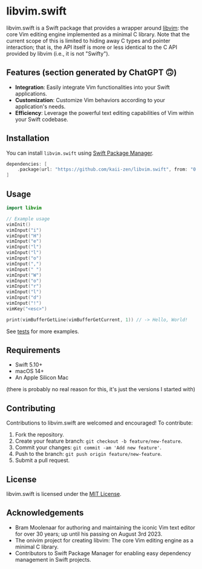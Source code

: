 # libvim.swift

libvim.swift is a Swift package that provides a wrapper around [libvim](https://github.com/onivim/libvim): the core Vim editing engine implemented as a minimal C library.
Note that the current scope of this is limited to hiding away C types and pointer interaction; that is, the API itself is more or less identical to the C API provided by libvim (i.e., it is not "Swifty").

## Features (section generated by ChatGPT 🙃)

- **Integration**: Easily integrate Vim functionalities into your Swift applications.
- **Customization**: Customize Vim behaviors according to your application's needs.
- **Efficiency**: Leverage the powerful text editing capabilities of Vim within your Swift codebase.

## Installation

You can install `libvim.swift` using [Swift Package Manager](https://www.swift.org/documentation/package-manager/).

```swift
dependencies: [
    .package(url: "https://github.com/kaii-zen/libvim.swift", from: "0.0.1")
]
```

## Usage

```swift
import libvim

// Example usage
vimInit()
vimInput("i")
vimInput("H")
vimInput("e")
vimInput("l")
vimInput("l")
vimInput("o")
vimInput(",")
vimInput(" ")
vimInput("W")
vimInput("o")
vimInput("r")
vimInput("l")
vimInput("d")
vimInput("!")
vimKey("<esc>")

print(vimBufferGetLine(vimBufferGetCurrent, 1)) // -> Hello, World!
```

See [tests](Tests/libvimTests) for more examples.

## Requirements

- Swift 5.10+
- macOS 14+
- An Apple Silicon Mac

(there is probably no real reason for this, it's just the versions I started with)

## Contributing

Contributions to libvim.swift are welcomed and encouraged! To contribute:

1. Fork the repository.
2. Create your feature branch: `git checkout -b feature/new-feature`.
3. Commit your changes: `git commit -am 'Add new feature'`.
4. Push to the branch: `git push origin feature/new-feature`.
5. Submit a pull request.

## License

libvim.swift is licensed under the [MIT License](LICENSE).

## Acknowledgements

- Bram Moolenaar for authoring and maintaining the iconic Vim text editor for over 30 years; up until his passing on August 3rd 2023.
- The onivim project for creating libvim: The core Vim editing engine as a minimal C library.
- Contributors to Swift Package Manager for enabling easy dependency management in Swift projects.
